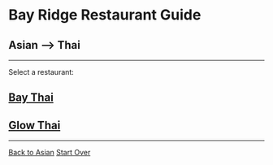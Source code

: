 # Bay Ridge Restaurant Guide
## Asian --> Thai
---
Select a restaurant:
## [Bay Thai]( http://www.brooklynbaythai.com/)
## [Glow Thai](http://glowthai.com/)
---
[Back to Asian](../asian.md) 
[Start Over](../home.md)